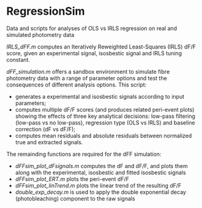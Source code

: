 # RegressionSim
Data and scripts for analyses of OLS vs IRLS regression on real and simulated photometry data 

_IRLS_dFF.m_ computes an Iteratively Reweighted Least-Squares (IRLS) dF/F score, given an experimental signal, isosbestic signal and IRLS tuning constant. 

_dFF_simulation.m_ offers a sandbox environment to simulate fibre photometry data with a range of parameter options and test the consequences of different analysis options. This script:
  - generates a experimental and isosbestic signals according to input parameters;
  - computes multiple dF/F scores (and produces related peri-event plots) showing the effects of three key analytical decisions: low-pass filtering (low-pass vs no low-pass), regression type (OLS vs IRLS) and baseline correction (dF vs dF/F);
  - computes mean residuals and absolute residuals between normalized true and extracted signals.

The remainding functions are required for the dFF simulation:

  - _dFFsim_plot_dFsignals.m_ computes the dF and dF/F, and plots them along with the experimental, isosbestic and fitted isosbestic signals
  - _dFFsim_plot_ERT.m_ plots the peri-event dF/F
  - _dFFsim_plot_linTrend.m_ plots the linear trend of the resulting dF/F
  - _double_exp_decay.m_ is used to apply the double exponential decay (photobleaching) component to the raw signals
